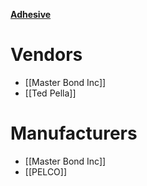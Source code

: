 [**Adhesive**](https://en.wikipedia.org/wiki/Adhesive)

# Vendors
* [[Master Bond Inc]]
* [[Ted Pella]]

# Manufacturers
* [[Master Bond Inc]]
* [[PELCO]]